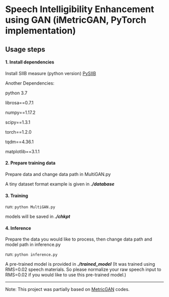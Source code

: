 # Speech Intelligibility Enhancement using GAN (iMetricGAN, PyTorch implementation)

## Usage steps
#### 1. Install dependencies

Install SIIB measure (python version) 
[PySIIB](https://github.com/kamo-naoyuki/pySIIB)

Another Dependencies:

python 3.7

librosa==0.7.1

numpy==1.17.2

scipy==1.3.1

torch==1.2.0

tqdm==4.36.1

matplotlib==3.1.1

#### 2. Prepare training data

Prepare data and change data path in MultiGAN.py

A tiny dataset format example is given in ***./database***

#### 3. Training

run: `python MultiGAN.py`

models will be saved in ***./chkpt*** 

#### 4. Inference

Prepare the data you would like to process, then change data path and model path in inference.py

run: `python inference.py`

A pre-trained model is provided in ***./trained_model*** (It was trained using RMS=0.02 speech materials. So please normalize your raw speech input to RMS=0.02 if you would like to use this pre-trained model.)

---
Note: This project was partially based on [MetricGAN](https://github.com/JasonSWFu/MetricGAN) codes.
